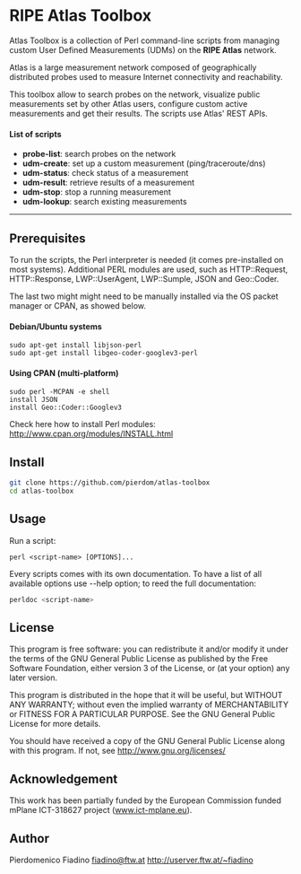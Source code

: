 RIPE Atlas Toolbox
=====================

Atlas Toolbox is a collection of Perl command-line scripts from managing custom User Defined Measurements (UDMs) on the **RIPE Atlas** network.

Atlas is a large measurement network composed of geographically distributed probes used to measure Internet connectivity and reachability.

This toolbox allow to search probes on the network, visualize public measurements set by other Atlas users, configure custom active measurements and get their results. The scripts use Atlas' REST APIs.

#### List of scripts

- **probe-list**: search probes on the network
- **udm-create**: set up a custom measurement (ping/traceroute/dns)
- **udm-status**: check status of a measurement
- **udm-result**: retrieve results of a measurement
- **udm-stop**: stop a running measurement
- **udm-lookup**: search existing measurements

----------

Prerequisites
-------------

To run the scripts, the Perl interpreter is needed (it comes pre-installed on most systems). 
Additional PERL modules are used, such as HTTP::Request, HTTP::Response, LWP::UserAgent, LWP::Sumple, JSON and Geo::Coder.

The last two might might need to be manually installed via the OS packet manager or CPAN, as showed below.

#### Debian/Ubuntu systems

```
sudo apt-get install libjson-perl
sudo apt-get install libgeo-coder-googlev3-perl
```

#### Using CPAN (multi-platform)

```
sudo perl -MCPAN -e shell
install JSON
install Geo::Coder::Googlev3
```

Check here how to install Perl modules: <http://www.cpan.org/modules/INSTALL.html>

Install
-------

```sh
git clone https://github.com/pierdom/atlas-toolbox
cd atlas-toolbox
```

Usage
-----

Run a script:

```
perl <script-name> [OPTIONS]...
```

Every scripts comes with its own documentation. To have a list of all available options use --help option; to reed the full documentation:

```sh
perldoc <script-name>
```

License
-------

This program is free software: you can redistribute it and/or modify
it under the terms of the GNU General Public License as published by
the Free Software Foundation, either version 3 of the License, or
(at your option) any later version.

This program is distributed in the hope that it will be useful,
but WITHOUT ANY WARRANTY; without even the implied warranty of
MERCHANTABILITY or FITNESS FOR A PARTICULAR PURPOSE.  See the
GNU General Public License for more details.

You should have received a copy of the GNU General Public License
along with this program.  If not, see <http://www.gnu.org/licenses/>


Acknowledgement
---------------

This work has been partially funded by the European Commission 
funded mPlane ICT-318627 project (www.ict-mplane.eu).


Author
------

Pierdomenico Fiadino
fiadino@ftw.at
<http://userver.ftw.at/~fiadino>
